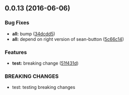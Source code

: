 <a name="0.0.13"></a>
## 0.0.13 (2016-06-06)


### Bug Fixes

* **all:** bump ([34dcdd5](https://bitbucket.org/atlassian/atlaskit-spike/commits/34dcdd5))
* **all:** depend on right version of sean-button ([5c66c14](https://bitbucket.org/atlassian/atlaskit-spike/commits/5c66c14))


### Features

* **test:** breaking change ([51f431d](https://bitbucket.org/atlassian/atlaskit-spike/commits/51f431d))


### BREAKING CHANGES

* test: testing breaking changes



